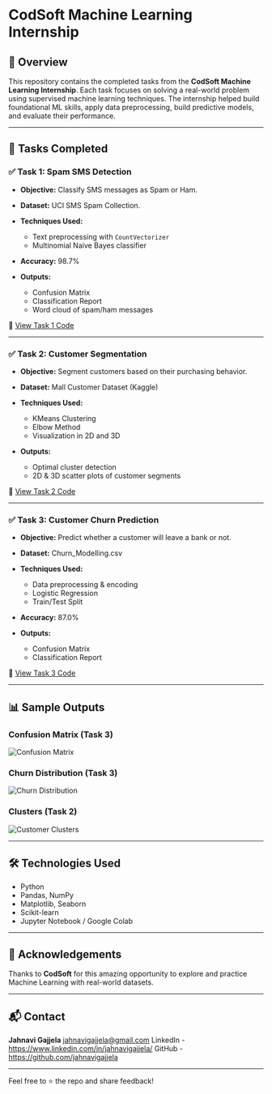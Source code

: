 # CodSoft Machine Learning Internship

## 🚀 Overview

This repository contains the completed tasks from the **CodSoft Machine Learning Internship**. Each task focuses on solving a real-world problem using supervised machine learning techniques. The internship helped build foundational ML skills, apply data preprocessing, build predictive models, and evaluate their performance.

---

## 📁 Tasks Completed

### ✅ Task 1: Spam SMS Detection

* **Objective:** Classify SMS messages as Spam or Ham.
* **Dataset:** UCI SMS Spam Collection.
* **Techniques Used:**

  * Text preprocessing with `CountVectorizer`
  * Multinomial Naive Bayes classifier
* **Accuracy:** 98.7%
* **Outputs:**

  * Confusion Matrix
  * Classification Report
  * Word cloud of spam/ham messages

📂 [View Task 1 Code](./Task-1-Spam-SMS-Detection.ipynb)

---

### ✅ Task 2: Customer Segmentation

* **Objective:** Segment customers based on their purchasing behavior.
* **Dataset:** Mall Customer Dataset (Kaggle)
* **Techniques Used:**

  * KMeans Clustering
  * Elbow Method
  * Visualization in 2D and 3D
* **Outputs:**

  * Optimal cluster detection
  * 2D & 3D scatter plots of customer segments

📂 [View Task 2 Code](./Task-2-Customer-Segmentation.ipynb)

---

### ✅ Task 3: Customer Churn Prediction

* **Objective:** Predict whether a customer will leave a bank or not.
* **Dataset:** Churn\_Modelling.csv
* **Techniques Used:**

  * Data preprocessing & encoding
  * Logistic Regression
  * Train/Test Split
* **Accuracy:** 87.0%
* **Outputs:**

  * Confusion Matrix
  * Classification Report

📂 [View Task 3 Code](./Task-3-Customer-Churn-Prediction.ipynb)

---

## 📊 Sample Outputs

### Confusion Matrix (Task 3)

![Confusion Matrix](./images/confusion_matrix_task3.png)

### Churn Distribution (Task 3)

![Churn Distribution](./images/churn_distribution_task3.png)

### Clusters (Task 2)

![Customer Clusters](./images/customer_clusters_task2.png)

---

## 🛠️ Technologies Used

* Python
* Pandas, NumPy
* Matplotlib, Seaborn
* Scikit-learn
* Jupyter Notebook / Google Colab

---

## 🙌 Acknowledgements

Thanks to **CodSoft** for this amazing opportunity to explore and practice Machine Learning with real-world datasets.

---

## 📬 Contact

**Jahnavi Gajjela**
jahnavigajjela@gmail.com
LinkedIn - https://www.linkedin.com/in/jahnavigajjela/
GitHub - https://github.com/jahnavigajjela

---

Feel free to ⭐ the repo and share feedback!
